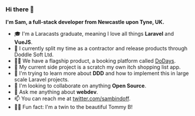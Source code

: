 ### Hi there 👋

**I'm Sam, a full-stack developer from Newcastle upon Tyne, UK.**

- 🎓 I'm a Laracasts graduate, meaning I love all things **Laravel** and **VueJS**.
- 🏢 I currently split my time as a contractor and release products through Doddle Soft Ltd.
- 🏳️‍🌈 We have a flagship product, a booking platform called [DoDays](https://www.dodays.co.uk).
- 🔨 My current side project is a scratch my own itch shopping list app.
- 🌱 I'm trying to learn more about **DDD** and how to implement this in large scale Laravel projects.
- 👯 I'm looking to collaborate on anything **Open Source**.
- 💬 Ask me anything about **webdev**.
- 📫 You can reach me at [twitter.com/sambindoff](https://twitter.com/sambindoff).
- 👬🏻 Fun fact: I'm a twin to the beautiful Tommy B!
